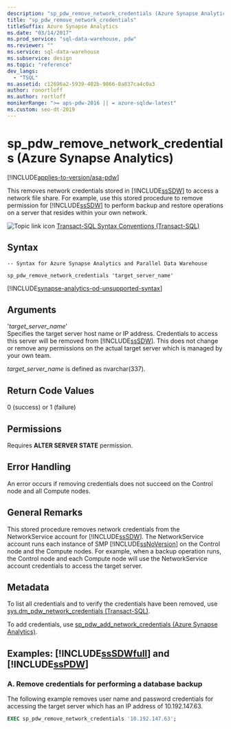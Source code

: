 ```yaml
---
description: "sp_pdw_remove_network_credentials (Azure Synapse Analytics)"
title: "sp_pdw_remove_network_credentials"
titleSuffix: Azure Synapse Analytics
ms.date: "03/14/2017"
ms.prod_service: "sql-data-warehouse, pdw"
ms.reviewer: ""
ms.service: sql-data-warehouse
ms.subservice: design
ms.topic: "reference"
dev_langs: 
  - "TSQL"
ms.assetid: c12696a2-5939-402b-9866-8a837ca4c0a3
author: ronortloff
ms.author: rortloff
monikerRange: ">= aps-pdw-2016 || = azure-sqldw-latest"
ms.custom: seo-dt-2019
---
```

# sp_pdw_remove_network_credentials (Azure Synapse Analytics)
[!INCLUDE[applies-to-version/asa-pdw](../../includes/applies-to-version/asa-pdw.md)]

  This removes network credentials stored in [!INCLUDE[ssSDW](../../includes/sssdw-md.md)] to access a network file share. For example, use this stored procedure to remove permission for [!INCLUDE[ssSDW](../../includes/sssdw-md.md)] to perform backup and restore operations on a server that resides within your own network.  
  
 ![Topic link icon](../../database-engine/configure-windows/media/topic-link.gif "Topic link icon") [Transact-SQL Syntax Conventions &#40;Transact-SQL&#41;](../../t-sql/language-elements/transact-sql-syntax-conventions-transact-sql.md)  
  
## Syntax  
  
```syntaxsql  
-- Syntax for Azure Synapse Analytics and Parallel Data Warehouse  
  
sp_pdw_remove_network_credentials 'target_server_name'  
```

[!INCLUDE[synapse-analytics-od-unsupported-syntax](../../includes/synapse-analytics-od-unsupported-syntax.md)]

## Arguments  
 '*target_server_name*'  
 Specifies the target server host name or IP address. Credentials to access this server will be removed from [!INCLUDE[ssSDW](../../includes/sssdw-md.md)]. This does not change or remove any permissions on the actual target server which is managed by your own team.  
  
 *target_server_name* is defined as nvarchar(337).  
  
## Return Code Values  
 0 (success) or 1 (failure)  
  
## Permissions  
 Requires **ALTER SERVER STATE** permission.  
  
## Error Handling  
 An error occurs if removing credentials does not succeed on the Control node and all Compute nodes.  
  
## General Remarks  
 This stored procedure removes network credentials from the NetworkService account for [!INCLUDE[ssSDW](../../includes/sssdw-md.md)]. The NetworkService account runs each instance of SMP [!INCLUDE[ssNoVersion](../../includes/ssnoversion-md.md)] on the Control node and the Compute nodes. For example, when a backup operation runs, the Control node and each Compute node will use the NetworkService account credentials to access the target server.  
  
## Metadata  
 To list all credentials and to verify the credentials have been removed, use [sys.dm_pdw_network_credentials &#40;Transact-SQL&#41;](../../relational-databases/system-dynamic-management-views/sys-dm-pdw-network-credentials-transact-sql.md).  
  
 To add credentials, use [sp_pdw_add_network_credentials &#40;Azure Synapse Analytics&#41;](../../relational-databases/system-stored-procedures/sp-pdw-add-network-credentials-sql-data-warehouse.md).  
  
## Examples: [!INCLUDE[ssSDWfull](../../includes/sssdwfull-md.md)] and [!INCLUDE[ssPDW](../../includes/sspdw-md.md)]  
  
### A. Remove credentials for performing a database backup  
 The following example removes user name and password credentials for accessing the target server which has an IP address of 10.192.147.63.  
  
```sql  
EXEC sp_pdw_remove_network_credentials '10.192.147.63';  
```  
  
  

